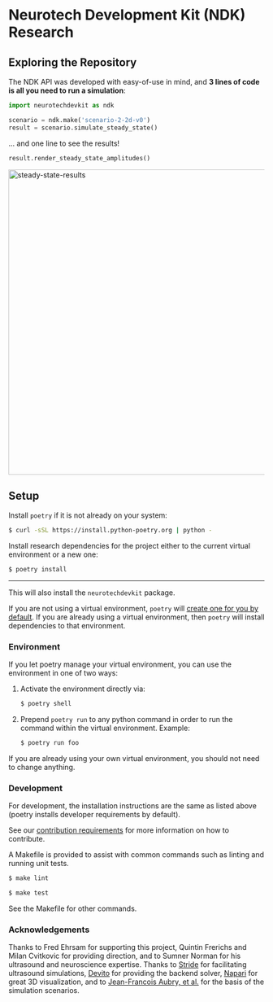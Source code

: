 # Neurotech Development Kit (NDK) Research

## Exploring the Repository

The NDK API was developed with easy-of-use in mind, and **3 lines of code is all you need to run a simulation**:

```python
import neurotechdevkit as ndk

scenario = ndk.make('scenario-2-2d-v0')
result = scenario.simulate_steady_state()
```

... and one line to see the results!

```python
result.render_steady_state_amplitudes()
```

<img width="600" alt="steady-state-results" src="https://user-images.githubusercontent.com/90583560/227414328-4c529593-2d12-44f4-80d4-6a9c3a503d41.png">

## Setup

Install `poetry` if it is not already on your system:

```bash
$ curl -sSL https://install.python-poetry.org | python -
```

Install research dependencies for the project either to the current virtual environment or a new one:

```bash
$ poetry install
```

---

This will also install the `neurotechdevkit` package.

If you are not using a virtual environment, `poetry` will [create one for you by default](https://python-poetry.org/docs/basic-usage/#using-your-virtual-environment). If you are already using a virtual environment, then `poetry` will install dependencies to that environment.

### Environment

If you let poetry manage your virtual environment, you can use the environment in one of two ways:

1. Activate the environment directly via:
   ```bash
   $ poetry shell
   ```
2. Prepend `poetry run` to any python command in order to run the command within the virtual environment. Example:
   ```bash
   $ poetry run foo
   ```

If you are already using your own virtual environment, you should not need to change anything.

### Development

For development, the installation instructions are the same as listed above (poetry installs developer requirements by default).

See our [contribution requirements](docs/contributing.md) for more information on how to contribute.

A Makefile is provided to assist with common commands such as linting and running unit tests.

```bash
$ make lint

$ make test
```

See the Makefile for other commands.

### Acknowledgements

Thanks to Fred Ehrsam for supporting this project, Quintin Frerichs and Milan Cvitkovic for providing direction, and to Sumner Norman for his ultrasound and neuroscience expertise. Thanks to [Stride](https://www.stride.codes/) for facilitating ultrasound simulations, [Devito](https://www.devitoproject.org/) for providing the backend solver, [Napari](https://napari.org/stable/) for great 3D visualization, and to [Jean-Francois Aubry, et al.](https://doi.org/10.1121/10.0013426) for the basis of the simulation scenarios.
